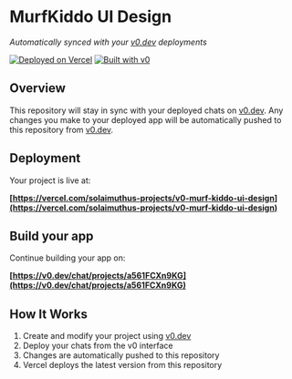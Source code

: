 # MurfKiddo UI Design

*Automatically synced with your [v0.dev](https://v0.dev) deployments*

[![Deployed on Vercel](https://img.shields.io/badge/Deployed%20on-Vercel-black?style=for-the-badge&logo=vercel)](https://vercel.com/solaimuthus-projects/v0-murf-kiddo-ui-design)
[![Built with v0](https://img.shields.io/badge/Built%20with-v0.dev-black?style=for-the-badge)](https://v0.dev/chat/projects/a561FCXn9KG)

## Overview

This repository will stay in sync with your deployed chats on [v0.dev](https://v0.dev).
Any changes you make to your deployed app will be automatically pushed to this repository from [v0.dev](https://v0.dev).

## Deployment

Your project is live at:

**[https://vercel.com/solaimuthus-projects/v0-murf-kiddo-ui-design](https://vercel.com/solaimuthus-projects/v0-murf-kiddo-ui-design)**

## Build your app

Continue building your app on:

**[https://v0.dev/chat/projects/a561FCXn9KG](https://v0.dev/chat/projects/a561FCXn9KG)**

## How It Works

1. Create and modify your project using [v0.dev](https://v0.dev)
2. Deploy your chats from the v0 interface
3. Changes are automatically pushed to this repository
4. Vercel deploys the latest version from this repository